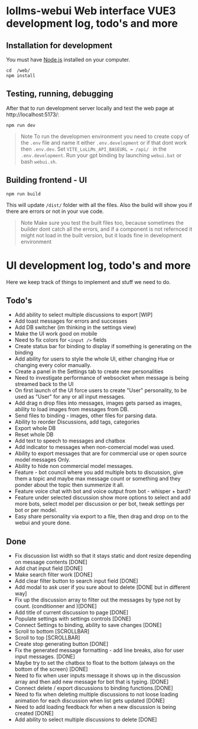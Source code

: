 # lollms-webui Web interface VUE3 development log, todo's and more

## Installation for development

You must have [Node.js](https://nodejs.org/en) installed on your computer. 

```
cd  /web/
npm install
```
## Testing, running, debugging

After that to run development server locally and test the web page at http://localhost:5173/:

```
npm run dev
```

> Note
> To run the developmen environment you need to create copy of the `.env` file and name it either `.env.development` or if that dont work then `.env.dev`. Set `VITE_LoLLMs_API_BASEURL = /api/ ` in the `.env.development`. 
> Run your gpt binding by launching `webui.bat` or bash `webui.sh`.

## Building frontend - UI

```
npm run build
```

This will update `/dist/` folder with all the files. Also the build will show you if there are errors or not in your vue code.

> Note
> Make sure you test the built files too, because sometimes the builder dont catch all the errors, and if a component is not refernced it might not load in the built version, but it loads fine in development environment

# UI development log, todo's and more

Here we keep track of things to implement and stuff we need to do.
## Todo's

- Add ability to select multiple discussions to export [WIP]
- Add toast messages for errors and successes
- Add DB switcher (im thinking in the settings view)
- Make the UI work good on mobile
- Need to fix colors for `<input />` fields
- Create status bar for binding to display if something is generating on the binding
- Add ability for users to style the whole UI, either changing Hue or changing every color manually.
- Create a panel in the Settings tab to create new personalities
- Need to investigate performance of websocket when message is being streamed back to the UI
- On first launch of the UI force users to create "User" personality, to be used as "User" for any or all input messages.
- Add drag n drop files into messages, images gets parsed as images, ability to load images from messages from DB.
- Send files to binding - images, other files for parsing data.
- Ability to reorder Discussions, add tags, categories
- Export whole DB
- Reset whole DB
- Add text to speech to messages and chatbox
- Add indicator to messages when non-comercial model was used. 
- Ability to export messages that are for commercial use or open source model messages Only.
- Ability to hide non commercial model messages.
- Feature - bot council where you add multiple bots to discussion, give them a topic and maybe max message count or something and they ponder about the topic then summerize it all.
- Feature voice chat with bot and voice output from bot - whisper + bard?
- Feature under selected discussion show more options to select and add more bots, select model per discussion or per bot, tweak settings per bot or per model.
- Easy share personality via export to a file, then drag and drop on to the webui and youre done.

## Done

- Fix discussion list width so that it stays static and dont resize depending on message contents [DONE]
- Add chat input field [DONE]
- Make search filter work [DONE]
- Add clear filter button to search input field [DONE]
- Add modal to ask user if you sure about to delete [DONE but in different way]
- Fix up the discussion array to filter out the messages by type not by count. (conditionner and )[DONE]
- Add title of current discussion to page [DONE]
- Populate settings with settings controls [DONE]
- Connect Settings to binding, ability to save changes [DONE]
- Scroll to bottom [SCROLLBAR]
- Scroll to top [SCROLLBAR]
- Create stop generating button [DONE]
- Fix the generated message formatting - add line breaks, also for user input messages. [DONE]
- Maybe try to set the chatbox to float to the bottom (always on the bottom of the screen) [DONE]
- Need to fix when user inputs message it shows up in the discussion array and then add new message for bot that is typing. [DONE]
- Connect delete / export discussions to binding functions.[DONE]
- Need to fix when deleting multiple discussions to not loose loading animation for each discussion when list gets updated [DONE]
- Need to add loading feedback for when a new discussion is being created [DONE]
- Add ability to select multiple discussions to delete [DONE]